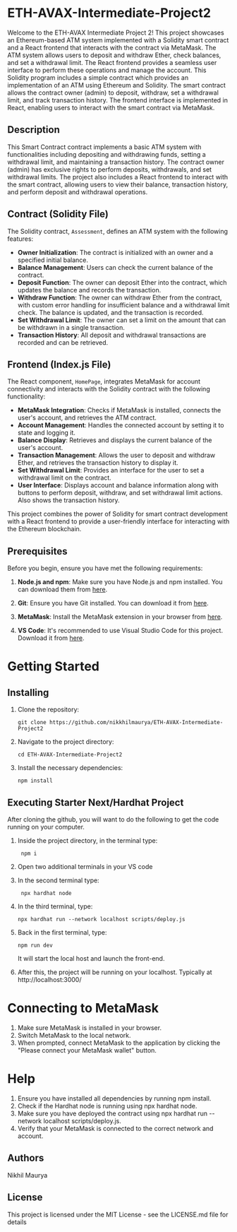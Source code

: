 # ETH-AVAX-Intermediate-Project2

Welcome to the ETH-AVAX Intermediate Project 2! This project showcases an Ethereum-based ATM system implemented with a Solidity smart contract and a React frontend that interacts with the contract via MetaMask. The ATM system allows users to deposit and withdraw Ether, check balances, and set a withdrawal limit. The React frontend provides a seamless user interface to perform these operations and manage the account.
This Solidity program includes a simple contract which provides an implementation of an ATM using Ethereum and Solidity. The smart contract allows the contract owner (admin) to deposit, withdraw, set a withdrawal limit, and track transaction history. The frontend interface is implemented in React, enabling users to interact with the smart contract via MetaMask.

## Description

This Smart Contract contract implements a basic ATM system with functionalities including depositing and withdrawing funds, setting a withdrawal limit, and maintaining a transaction history. The contract owner (admin) has exclusive rights to perform deposits, withdrawals, and set withdrawal limits. The project also includes a React frontend to interact with the smart contract, allowing users to view their balance, transaction history, and perform deposit and withdrawal operations.

## Contract (Solidity File)

The Solidity contract, `Assessment`, defines an ATM system with the following features:

- **Owner Initialization**: The contract is initialized with an owner and a specified initial balance.
- **Balance Management**: Users can check the current balance of the contract.
- **Deposit Function**: The owner can deposit Ether into the contract, which updates the balance and records the transaction.
- **Withdraw Function**: The owner can withdraw Ether from the contract, with custom error handling for insufficient balance and a withdrawal limit check. The balance is updated, and the transaction is recorded.
- **Set Withdrawal Limit**: The owner can set a limit on the amount that can be withdrawn in a single transaction.
- **Transaction History**: All deposit and withdrawal transactions are recorded and can be retrieved.

## Frontend (Index.js File)

The React component, `HomePage`, integrates MetaMask for account connectivity and interacts with the Solidity contract with the following functionality:

- **MetaMask Integration**: Checks if MetaMask is installed, connects the user's account, and retrieves the ATM contract.
- **Account Management**: Handles the connected account by setting it to state and logging it.
- **Balance Display**: Retrieves and displays the current balance of the user's account.
- **Transaction Management**: Allows the user to deposit and withdraw Ether, and retrieves the transaction history to display it.
- **Set Withdrawal Limit**: Provides an interface for the user to set a withdrawal limit on the contract.
- **User Interface**: Displays account and balance information along with buttons to perform deposit, withdraw, and set withdrawal limit actions. Also shows the transaction history.

This project combines the power of Solidity for smart contract development with a React frontend to provide a user-friendly interface for interacting with the Ethereum blockchain.

## Prerequisites

Before you begin, ensure you have met the following requirements:

1. **Node.js and npm**: Make sure you have Node.js and npm installed. You can download them from [here](https://nodejs.org/).

2. **Git**: Ensure you have Git installed. You can download it from [here](https://git-scm.com/).

3. **MetaMask**: Install the MetaMask extension in your browser from [here](https://metamask.io/).

4. **VS Code**: It's recommended to use Visual Studio Code for this project. Download it from [here](https://code.visualstudio.com/).
  
# Getting Started

## Installing

1. Clone the repository:
   ```
   git clone https://github.com/nikkhilmaurya/ETH-AVAX-Intermediate-Project2

   ```
2. Navigate to the project directory:
   ```
   cd ETH-AVAX-Intermediate-Project2
   ```
3. Install the necessary dependencies:
   ```
   npm install
   ```
   
## Executing Starter Next/Hardhat Project

After cloning the github, you will want to do the following to get the code running on your computer.

1. Inside the project directory, in the terminal type:
   ```
    npm i
   ```
2. Open two additional terminals in your VS code
3. In the second terminal type:
   ```
    npx hardhat node
   ```
4. In the third terminal, type:
   ```
   npx hardhat run --network localhost scripts/deploy.js
   ```
5. Back in the first terminal, type:
   ```
   npm run dev
   ```
    It will start the local host and launch the front-end.
   
6. After this, the project will be running on your localhost. 
Typically at http://localhost:3000/


# Connecting to MetaMask

1. Make sure MetaMask is installed in your browser.
2. Switch MetaMask to the local network.
3. When prompted, connect MetaMask to the application by clicking the "Please connect your MetaMask wallet" button.
   
# Help

1. Ensure you have installed all dependencies by running npm install.
2. Check if the Hardhat node is running using npx hardhat node.
3. Make sure you have deployed the contract using npx hardhat run --network localhost scripts/deploy.js.
4. Verify that your MetaMask is connected to the correct network and account.

## Authors

Nikhil Maurya

## License

This project is licensed under the MIT License - see the LICENSE.md file for details
